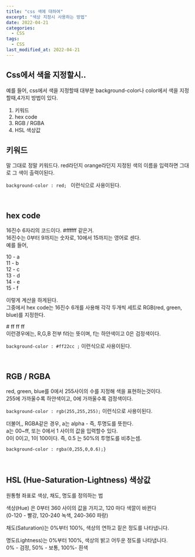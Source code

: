 ```yaml
---
title: "css 색에 대하여"
excerpt: "색상 지정시 사용하는 방법"
date: 2022-04-21
categories:
  - CSS
tags:
  - CSS
last_modified_at: 2022-04-21
---
```


## Css에서 색을 지정할시..

예를 들어, css에서 색을 지정할때 대부분 background-color나 color에서 색을 지정할때,4가지 방법이 있다.

1. 키워드
2. hex code
3. RGB / RGBA
4. HSL 색상값

## 키워드

말 그대로 정말 키워드다. red라던지 orange라던지 지정된 색의 이름을 입력하면 그대로 그 색이 출력이된다.

`background-color : red; ` 이런식으로 사용이된다.

<br>

## hex code

16진수 6자리의 코드이다. #ffffff 같은거.  
16진수는 0부터 9까지는 숫자로, 10에서 15까지는 영어로 센다.  
예를 들어,

10 - a  
11 - b  
12 - c  
13 - d  
14 - e  
15 - f

이렇게 계산을 하게된다.  
그중에서 hex code는 16진수 6개를 사용해 각각 두개씩 세트로 RGB(red, green, blue)를 지정한다.

\# ff ff ff  
이런경우에는, R,G,B 전부 f라는 뜻이며, f는 하얀색이고 0은 검정색이다.

`background-color : #ff22cc ;` 이런식으로 사용이된다.

<br>

## RGB / RGBA

red, green, blue를 0에서 255사이의 수를 지정해 색을 표현하는것이다.  
255에 가까울수록 하얀색이고, 0에 가까울수록 검정색이다.

`background-color : rgb(255,255,255);` 이런식으로 사용이된다.

더불어,, RGBA같은 경우, a는 alpha - 즉, 투명도를 뜻한다.  
a는 00~ff, 또는 0에서 1 사이의 값을 입력할수 있다.  
0이 0이고, 1이 100이다. 즉, 0.5 는 50%의 투명도를 비추는셈.

`background-color : rgba(0,255,0,0.6);}`

<br>

## HSL (Hue-Saturation-Lightness) 색상값

원통형 좌표로 색상, 채도, 명도를 정의하는 법

색상(Hue) 은 0부터 360 사이의 값을 가지고, 120 마다 색깔이 바뀐다  
(0-120 - 빨강, 120-240 녹색, 240-360 파랑)

채도(Saturation)는 0%부터 100%, 색상의 연하고 짙은 정도를 나타냅니다.

명도(Lightness)는 0%부터 100%, 색상의 밝고 어두운 정도를 나타냅니다.  
0% - 검정, 50% - 보통, 100%- 흰색
